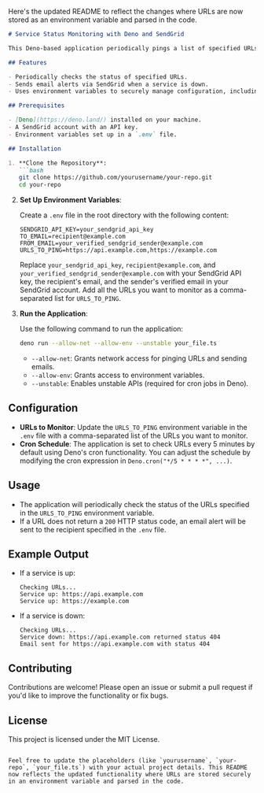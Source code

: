 Here's the updated README to reflect the changes where URLs are now stored as an environment variable and parsed in the code.

```markdown
# Service Status Monitoring with Deno and SendGrid

This Deno-based application periodically pings a list of specified URLs (stored in an environment variable) and sends email notifications using SendGrid if any of these services are down (i.e., do not return a `200` HTTP status code). It uses Deno's native support for npm packages to integrate the `@sendgrid/mail` package for email notifications.

## Features

- Periodically checks the status of specified URLs.
- Sends email alerts via SendGrid when a service is down.
- Uses environment variables to securely manage configuration, including URLs to monitor.

## Prerequisites

- [Deno](https://deno.land/) installed on your machine.
- A SendGrid account with an API key.
- Environment variables set up in a `.env` file.

## Installation

1. **Clone the Repository**:
   ```bash
   git clone https://github.com/yourusername/your-repo.git
   cd your-repo
   ```

2. **Set Up Environment Variables**:

   Create a `.env` file in the root directory with the following content:

   ```env
   SENDGRID_API_KEY=your_sendgrid_api_key
   TO_EMAIL=recipient@example.com
   FROM_EMAIL=your_verified_sendgrid_sender@example.com
   URLS_TO_PING=https://api.example.com,https://example.com
   ```

   Replace `your_sendgrid_api_key`, `recipient@example.com`, and `your_verified_sendgrid_sender@example.com` with your SendGrid API key, the recipient's email, and the sender's verified email in your SendGrid account. Add all the URLs you want to monitor as a comma-separated list for `URLS_TO_PING`.

3. **Run the Application**:

   Use the following command to run the application:

   ```bash
   deno run --allow-net --allow-env --unstable your_file.ts
   ```

   - `--allow-net`: Grants network access for pinging URLs and sending emails.
   - `--allow-env`: Grants access to environment variables.
   - `--unstable`: Enables unstable APIs (required for cron jobs in Deno).

## Configuration

- **URLs to Monitor**: Update the `URLS_TO_PING` environment variable in the `.env` file with a comma-separated list of the URLs you want to monitor.
- **Cron Schedule**: The application is set to check URLs every 5 minutes by default using Deno's cron functionality. You can adjust the schedule by modifying the cron expression in `Deno.cron("*/5 * * * *", ...)`.

## Usage

- The application will periodically check the status of the URLs specified in the `URLS_TO_PING` environment variable.
- If a URL does not return a `200` HTTP status code, an email alert will be sent to the recipient specified in the `.env` file.

## Example Output

- If a service is up:
  ```
  Checking URLs...
  Service up: https://api.example.com
  Service up: https://example.com
  ```

- If a service is down:
  ```
  Checking URLs...
  Service down: https://api.example.com returned status 404
  Email sent for https://api.example.com with status 404
  ```

## Contributing

Contributions are welcome! Please open an issue or submit a pull request if you'd like to improve the functionality or fix bugs.

## License

This project is licensed under the MIT License.
```

Feel free to update the placeholders (like `yourusername`, `your-repo`, `your_file.ts`) with your actual project details. This README now reflects the updated functionality where URLs are stored securely in an environment variable and parsed in the code.